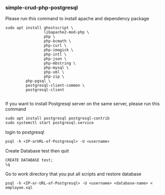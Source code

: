 ### simple-crud-php-postgresql

Please run this command to install apache and dependency package

```
sudo apt install ghostscript \
                 libapache2-mod-php \
                 php \
                 php-bcmath \
                 php-curl \
                 php-imagick \
                 php-intl \
                 php-json \
                 php-mbstring \
                 php-mysql \
                 php-xml \
                 php-zip \
		 php-pgsql \
		 postgresql-client-common \
		 postgresql-client
		 
```

If you want to install Postgresql server on the same server, please run this command
```
sudo apt install postgresql postgresql-contrib
sudo systemctl start postgresql.service
```
login to postgresql 

```
psql -h <IP-orURL-of-Postgresql> -U <username>
```

Create Database test then quit
```
CREATE DATABASE test;
\q
```

Go to work directory that you put all scripts and restore database
```
psql -h <IP-or-URL-of-Postgresql> -U <username> <database-name> < employee.sql
```									     

